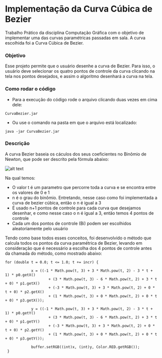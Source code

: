 # Implementação da Curva Cúbica de Bezier

Trabalho Prático da disciplina Computação Gráfica com o objetivo de implementar uma das curvas paramétricas passadas em sala. A curva escolhida foi a Curva Cúbica de Bezier.

### Objetivo

Esse projeto permite que o usuário desenhe a curva de Bezier. Para isso, o usuário deve selecionar os quatro pontos de controle da curva clicando na tela nos pontos desejados, e assim o algoritmo desenhará a curva na tela.

### Como rodar o código

* Para a execução do código rode o arquivo clicando duas vezes em cima dele:

`````
CurvaBezier.jar
`````
* Ou use o comando na pasta em que o arquivo está localizado:

`````
java -jar CurvaBezier.jar 
`````

### Descrição

A curva Bezier baseia os cáculos dos seus coeficientes no Binômio de Newton, que pode ser descrito pela fórmula abaixo:

![alt text](https://wikimedia.org/api/rest_v1/media/math/render/svg/0596e1dae2ec55d157c28785267b434742f53ee3)

Na qual temos:

* O valor t é um parametro que percorre toda a curva e se encontra entre os valores de 0 e 1
* n é o grau do binômio. Entretando, nesse caso como foi implementada a curva de bezier cúbica, então o n é igual a 3
* É usado n+1 pontos de controle para cada curva que desejamos desenhar, e como nesse caso o n é igual a 3, então temos 4 pontos de controle
*  Cada um dos pontos de controle (Bi) podem ser escolhidos aleatoriamente pelo usuário


Tendo como base todos esses conceitos, foi desenvolvido o método que calcula todos os pontos da curva paramétrica de Bezier, levando em consideração que é necessário a escolha dos 4 pontos de controle antes da chamada do método, como mostrado abaixo:


`````
for (double t = 0.0; t <= 1.0; t += incr) {
            
            x = ((-1 * Math.pow(t, 3) + 3 * Math.pow(t, 2) - 3 * t + 1) * p0.getX()
                    + (3 * Math.pow(t, 3) - 6 * Math.pow(t, 2) + 3 * t + 0) * p1.getX()
                    + (-3 * Math.pow(t, 3) + 3 * Math.pow(t, 2) + 0 * t + 0) * p2.getX()
                    + (1 * Math.pow(t, 3) + 0 * Math.pow(t, 2) + 0 * t + 0) * p3.getX());

            y = ((-1 * Math.pow(t, 3) + 3 * Math.pow(t, 2) - 3 * t + 1) * p0.getY()
                    + (3 * Math.pow(t, 3) - 6 * Math.pow(t, 2) + 3 * t + 0) * p1.getY()
                    + (-3 * Math.pow(t, 3) + 3 * Math.pow(t, 2) + 0 * t + 0) * p2.getY()
                    + (1 * Math.pow(t, 3) + 0 * Math.pow(t, 2) + 0 * t + 0) * p3.getY());

            buffer.setRGB((int)x, (int)y, Color.RED.getRGB());
 }
`````

